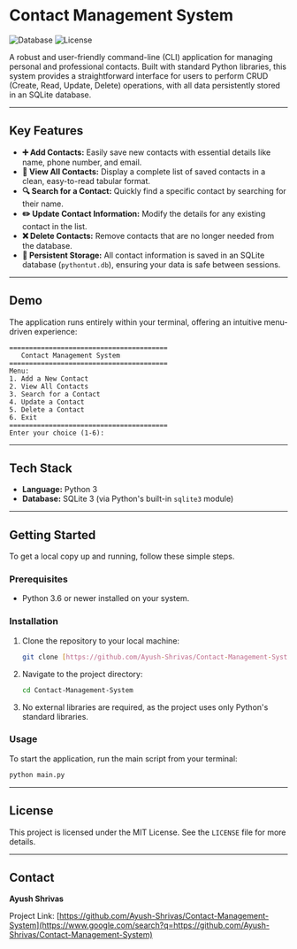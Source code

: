 # Contact Management System


![Database](https://img.shields.io/badge/SQLite-003B57?style=for-the-badge&logo=sqlite&logoColor=white)
![License](https://img.shields.io/badge/License-MIT-yellow.svg?style=for-the-badge)

A robust and user-friendly command-line (CLI) application for managing personal and professional contacts. Built with standard Python libraries, this system provides a straightforward interface for users to perform CRUD (Create, Read, Update, Delete) operations, with all data persistently stored in an SQLite database.

---

## Key Features

-   **➕ Add Contacts:** Easily save new contacts with essential details like name, phone number, and email.
-   **📄 View All Contacts:** Display a complete list of saved contacts in a clean, easy-to-read tabular format.
-   **🔍 Search for a Contact:** Quickly find a specific contact by searching for their name.
-   **✏️ Update Contact Information:** Modify the details for any existing contact in the list.
-   **❌ Delete Contacts:** Remove contacts that are no longer needed from the database.
-   **💾 Persistent Storage:** All contact information is saved in an SQLite database (`pythontut.db`), ensuring your data is safe between sessions.

---

## Demo

The application runs entirely within your terminal, offering an intuitive menu-driven experience:

```text
========================================
   Contact Management System
========================================
Menu:
1. Add a New Contact
2. View All Contacts
3. Search for a Contact
4. Update a Contact
5. Delete a Contact
6. Exit
========================================
Enter your choice (1-6):
```

-----

## Tech Stack

  - **Language:** Python 3
  - **Database:** SQLite 3 (via Python's built-in `sqlite3` module)

-----

## Getting Started

To get a local copy up and running, follow these simple steps.

### Prerequisites

  - Python 3.6 or newer installed on your system.

### Installation

1.  Clone the repository to your local machine:
    ```sh
    git clone [https://github.com/Ayush-Shrivas/Contact-Management-System.git](https://github.com/Ayush-Shrivas/Contact-Management-System.git)
    ```
2.  Navigate to the project directory:
    ```sh
    cd Contact-Management-System
    ```
3.  No external libraries are required, as the project uses only Python's standard libraries.

### Usage

To start the application, run the main script from your terminal:

```sh
python main.py
```

-----

## License

This project is licensed under the MIT License. See the `LICENSE` file for more details.

-----

## Contact

**Ayush Shrivas**

Project Link: [https://github.com/Ayush-Shrivas/Contact-Management-System](https://www.google.com/search?q=https://github.com/Ayush-Shrivas/Contact-Management-System)
